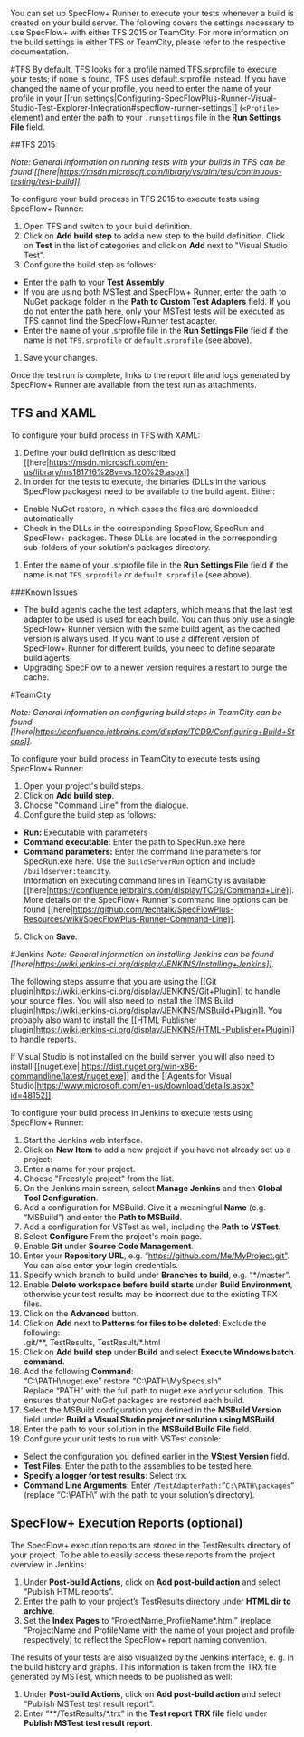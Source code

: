 You can set up SpecFlow+ Runner to execute your tests whenever a build is created on your build server. The following covers the settings necessary to use SpecFlow+ with either TFS 2015 or TeamCity. For more information on the build settings in either TFS or TeamCity, please refer to the respective documentation.

#TFS
By default, TFS looks for a profile named TFS.srprofile to execute your tests; if none is found, TFS uses default.srprofile instead. If you have changed the name of your profile, you need to enter the name of your profile in your [[run settings|Configuring-SpecFlowPlus-Runner-Visual-Studio-Test-Explorer-Integration#specflow-runner-settings]] (`<Profile>` element) and enter the path to your `.runsettings` file in the **Run Settings File** field.

##TFS 2015

*Note: General information on running tests with your builds in TFS can be found [[here|https://msdn.microsoft.com/library/vs/alm/test/continuous-testing/test-build]].*

To configure your build process in TFS 2015 to execute tests using SpecFlow+ Runner:

1. Open TFS and switch to your build definition.
1. Click on **Add build step** to add a new step to the build definition. Click on **Test** in the list of categories and click on **Add** next to "Visual Studio Test".
1. Configure the build step as follows:  
  * Enter the path to your **Test Assembly**
  * If you are using both MSTest and SpecFlow+ Runner, enter the path to NuGet package folder in the **Path to Custom Test Adapters** field. If you do not enter the path here, only your MSTest tests will be executed as TFS cannot find the SpecFlow+Runner test adapter.
  * Enter the name of your .srprofile file in the **Run Settings File** field if the name is not `TFS.srprofile` or `default.srprofile` (see above).
1. Save your changes.

Once the test run is complete, links to the report file and logs generated by SpecFlow+ Runner are available from the test run as attachments.

## TFS and XAML
To configure your build process in TFS with XAML:

1. Define your build definition as described [[here|https://msdn.microsoft.com/en-us/library/ms181716%28v=vs.120%29.aspx]]
1. In order for the tests to execute, the binaries (DLLs in the various SpecFlow packages) need to be available to the build agent. Either:
  * Enable NuGet restore, in which cases the files are downloaded automatically
  * Check in the DLLs in the corresponding SpecFlow, SpecRun and SpecFlow+ packages. These DLLs are located in the corresponding sub-folders of your solution's packages directory.
1. Enter the name of your .srprofile file in the **Run Settings File** field if the name is not `TFS.srprofile` or `default.srprofile` (see above).

###Known Issues

* The build agents cache the test adapters, which means that the last test adapter to be used is used for each build. You can thus only use a single SpecFlow+ Runner version with the same build agent, as the cached version is always used. If you want to use a different version of SpecFlow+ Runner for different builds, you need to define separate build agents.
* Upgrading SpecFlow to a newer version requires a restart to purge the cache.



#TeamCity

*Note: General information on configuring build steps in TeamCity can be found [[here|https://confluence.jetbrains.com/display/TCD9/Configuring+Build+Steps]].*

To configure your build process in TeamCity to execute tests using SpecFlow+ Runner:

1. Open your project's build steps.
2. Click on **Add build step**.
3. Choose "Command Line" from the dialogue.
4. Configure the build step as follows:  
  * **Run:** Executable with parameters
  * **Command executable:** Enter the path to SpecRun.exe here
  * **Command parameters:** Enter the command line parameters for SpecRun.exe here. Use the `BuildServerRun` option and include `/buildserver:teamcity`.  
  Information on executing command lines in TeamCity is available [[here|https://confluence.jetbrains.com/display/TCD9/Command+Line]]. More details on the SpecFlow+ Runner's command line options can be found [[here|https://github.com/techtalk/SpecFlowPlus-Resources/wiki/SpecFlowPlus-Runner-Command-Line]].
5. Click on **Save**.

#Jenkins
*Note: General information on installing Jenkins can be found [[here|https://wiki.jenkins-ci.org/display/JENKINS/Installing+Jenkins]].*

The following steps assume that you are using the [[Git plugin|https://wiki.jenkins-ci.org/display/JENKINS/Git+Plugin]] to handle your source files. You will also need to install the [[MS Build plugin|https://wiki.jenkins-ci.org/display/JENKINS/MSBuild+Plugin]]. You probably also want to install the [[HTML Publisher plugin|https://wiki.jenkins-ci.org/display/JENKINS/HTML+Publisher+Plugin]] to handle reports.

If Visual Studio is not installed on the build server, you will also need to install [[nuget.exe|	https://dist.nuget.org/win-x86-commandline/latest/nuget.exe]] and the [[Agents for Visual Studio|https://www.microsoft.com/en-us/download/details.aspx?id=48152]].

To configure your build process in Jenkins to execute tests using SpecFlow+ Runner:

1. Start the Jenkins web interface.
1. Click on **New Item** to add a new project if you have not already set up a project:  
  1. Enter a name for your project.
  1. Choose "Freestyle project" from the list.
1. On the Jenkins main screen, select **Manage Jenkins** and then **Global Tool Configuration**.
  1. Add a configuration for MSBuild. Give it a meaningful **Name** (e.g. “MSBuild”) and enter the **Path to MSBuild**.
  1. Add a configuration for VSTest as well, including the **Path to VSTest**. 
1. Select **Configure** From the project's main page.
1. Enable **Git** under **Source Code Management**.
1. Enter your **Repository URL**, e.g. “https://github.com/Me/MyProject.git”. You can also enter your login credentials.
1. Specify which branch to build under **Branches to build**, e.g. “\*/master”.
1. Enable **Delete workspace before build starts** under **Build Environment**, otherwise your test results may be incorrect due to the existing TRX files.
1. Click on the **Advanced** button.
1. Click on **Add** next to **Patterns for files to be deleted**:
  Exclude the following:  
  .git/\*\*, TestResults, TestResult/\*.html
1. Click on **Add build step** under **Build** and select **Execute Windows batch command**.
1. Add the following **Command**:  
  “C:\PATH\nuget.exe” restore “C:\PATH\MySpecs.sln”  
  Replace “PATH” with the full path to nuget.exe and your solution. This ensures that your NuGet packages are restored each build.
1. Select the MSBuild configuration you defined in the **MSBuild Version** field under **Build a Visual Studio project or solution using MSBuild**.
1. Enter the path to your solution in the **MSBuild Build File** field.
1. Configure your unit tests to run with VSTest.console:  
  * Select the configuration you defined earlier in the **VStest Version** field.
  * **Test Files**: Enter the path to the assemblies to be tested here.
  * **Specify a logger for test results**: Select trx.
  * **Command Line Arguments**: Enter `/TestAdapterPath:”C:\PATH\packages”` (replace “C:\PATH\” with the path to your solution’s directory).

## SpecFlow+ Execution Reports (optional)
The SpecFlow+ execution reports are stored in the TestResults directory of your project. To be able to easily access these reports from the project overview in Jenkins:

1. Under **Post-build Actions**, click on **Add post-build action** and select “Publish HTML reports”.
1. Enter the path to your project’s TestResults directory under **HTML dir to archive**.
1. Set the **Index Pages** to “ProjectName_ProfileName\*.html” (replace “ProjectName and ProfileName with the name of your project and profile respectively) to reflect the SpecFlow+ report naming convention.

The results of your tests are also visualized by the Jenkins interface, e. g. in the build history and graphs. This information is taken from the TRX file generated by MSTest, which needs to be published as well:

1. Under **Post-build Actions**, click on **Add post-build action** and select “Publish MSTest test result report”. 
1. Enter “\*\*/TestResults/\*.trx” in the **Test report TRX file** field under **Publish MSTest test result report**.
